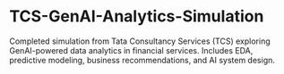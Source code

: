 # TCS-GenAI-Analytics-Simulation
Completed simulation from Tata Consultancy Services (TCS) exploring GenAI-powered data analytics in financial services. Includes EDA, predictive modeling, business recommendations, and AI system design.
